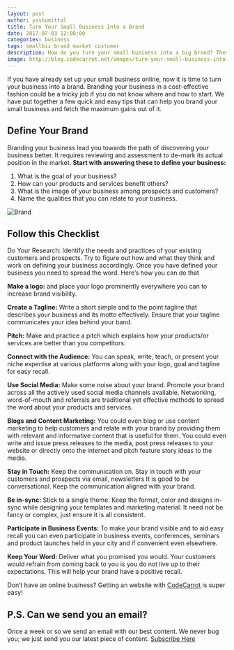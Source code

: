 ```yaml
---
layout: post
author: yashumittal
title: Turn Your Small Business Into a Brand
date: 2017-07-03 12:00:00
categories: business
tags: smallbiz brand market customer
description: How do you turn your small business into a big brand? These tips will help you market your business and turn it into a lovable brand.
image: http://blog.codecarrot.net/images/turn-your-small-business-into-a-brand.png
---
```


If you have already set up your small business online, now it is time to turn your business into a brand. Branding your business in a cost-effective fashion could be a tricky job if you do not know where and how to start. We have put together a few quick and easy tips that can help you brand your small business and fetch the maximum gains out of it.

## Define Your Brand

Branding your business lead you towards the path of discovering your business better.  It requires reviewing and assessment to de-mark its actual position in the market. **Start with answering these to define your business:**

1.  What is the goal of your business?
2.  How can your products and services benefit others?
3.  What is the image of your business among prospects and customers?
4.  Name the qualities that you can relate to your business.

![Brand](http://blog.codecarrot.net/images/brand.png)

## Follow this Checklist

Do Your Research: Identify the needs and practices of your existing customers and prospects. Try to figure out how and what they think and work on defining your business accordingly. Once you have defined your business you need to spread the word. Here’s how you can do that

**Make a logo:** and place your logo prominently everywhere you can to increase brand visibility.

**Create a Tagline:** Write a short simple and to the point tagline that describes your business and its motto effectively. Ensure that your tagline communicates your idea behind your band.

**Pitch:** Make and practice a pitch which explains how your products/or services are better than you competitors.

**Connect with the Audience:**  You can speak, write, teach, or present your niche expertise at various platforms along with your logo, goal and tagline for easy recall.

**Use Social Media:** Make some noise about your brand. Promote your brand across all the actively used social media channels available.  Networking, word-of-mouth and referrals are traditional yet effective methods to spread the word about your products and services.

**Blogs and Content Marketing:** You could even blog or use content marketing to help customers and relate with your brand by providing them with relevant and informative content that is useful for them. You could even write and issue press releases to the media, post press releases to your website or directly onto the internet and pitch feature story ideas to the media.

**Stay in Touch:** Keep the communication on. Stay in touch with your customers and prospects via email, newsletters It is good to be conversational. Keep the communication aligned with your brand.

**Be in-sync:** Stick to a single theme. Keep the format, color and designs in-sync while designing your templates and marketing material. It need not be fancy or complex, just ensure it is all consistent.

**Participate in Business Events:** To make your brand visible and to aid easy recall you can even participate in business events, conferences, seminars and product launches held in your city and if convenient even elsewhere.

**Keep Your Word:** Deliver what you promised you would. Your customers would refrain from coming back to you is you do not live up to their expectations. This will help your brand have a positive recall.

Don’t have an online business? Getting an website with [CodeCarrot](http://www.codecarrot.net) is super easy!

## P.S. Can we send you an email?

Once a week or so we send an email with our best content. We never bug you; we just send you our latest piece of content. <a href="#subscribe">Subscribe Here</a>
